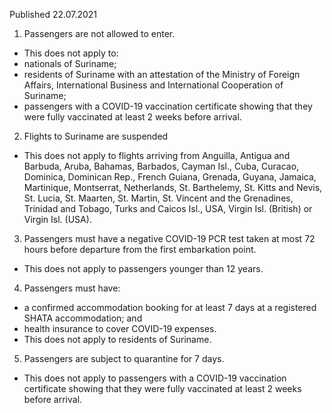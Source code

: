 Published 22.07.2021
1. Passengers are not allowed to enter.
- This does not apply to:
- nationals of Suriname;
- residents of Suriname with an attestation of the Ministry of Foreign Affairs, International Business and International Cooperation of Suriname;
- passengers with a COVID-19 vaccination certificate showing that they were fully vaccinated at least 2 weeks before arrival.
2. Flights to Suriname are suspended
- This does not apply to flights arriving from Anguilla, Antigua and Barbuda, Aruba, Bahamas, Barbados, Cayman Isl., Cuba, Curacao, Dominica, Dominican Rep., French Guiana, Grenada, Guyana, Jamaica, Martinique, Montserrat, Netherlands, St. Barthelemy, St. Kitts and Nevis, St. Lucia, St. Maarten, St. Martin, St. Vincent and the Grenadines, Trinidad and Tobago, Turks and Caicos Isl., USA, Virgin Isl. (British) or Virgin Isl. (USA).
3. Passengers must have a negative COVID-19 PCR test taken at most 72 hours before departure from the first embarkation point.
- This does not apply to passengers younger than 12 years.
4. Passengers must have:
- a confirmed accommodation booking for at least 7 days at a registered SHATA accommodation; and
- health insurance to cover COVID-19 expenses.
- This does not apply to residents of Suriname.
5. Passengers are subject to quarantine for 7 days.
- This does not apply to passengers with a COVID-19 vaccination certificate showing that they were fully vaccinated at least 2 weeks before arrival.

